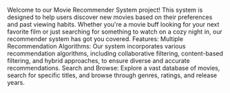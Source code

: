 Welcome to our Movie Recommender System project! This system is designed to help users discover new movies based on their preferences and past viewing habits. Whether you're a movie buff looking for your next favorite film or just searching for something to watch on a cozy night in, our recommender system has got you covered.
Features:
Multiple Recommendation Algorithms: Our system incorporates various recommendation algorithms, including collaborative filtering, content-based filtering, and hybrid approaches, to ensure diverse and accurate recommendations.
Search and Browse: Explore a vast database of movies, search for specific titles, and browse through genres, ratings, and release years.
